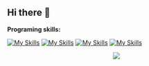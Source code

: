 ## Hi there 👋

<!--
**dXRtinXb/dXRtinXb** is a ✨ _special_ ✨ repository because its `README.md` (this file) appears on your GitHub profile.

Here are some ideas to get you started:

- 🔭 I’m currently working on ...
- 🌱 I’m currently learning ...
- 👯 I’m looking to collaborate on ...
- 🤔 I’m looking for help with ...
- 💬 Ask me about ...
- 📫 How to reach me: ...
- 😄 Pronouns: ...
- ⚡ Fun fact: ...
-->








**Programing skills:**

[![My Skills](https://skillicons.dev/icons?i=py,django,git,github)](https://skillicons.dev)
[![My Skills](https://skillicons.dev/icons?i=js,html,css,wasm)](https://skillicons.dev)
[![My Skills](https://skillicons.dev/icons?i=java,kotlin,figma&theme=light)](https://skillicons.dev)
[![My Skills](https://skillicons.dev/icons?i=ai,ae,pr,ps)](https://skillicons.dev)
<p align="center">
  <a href="https://skillicons.dev">
    <img src="https://skillicons.dev/icons?i=py,django,git,github,docker,js,html,css,wasm,java,kotlin,figma&theme=light,ai,ae,pr,ps" />
  </a>
</p>







